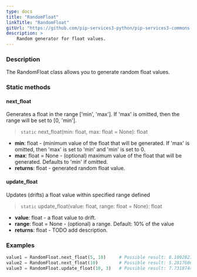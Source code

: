 ```yaml
---
type: docs
title: "RandomFloat"
linkTitle: "RandomFloat"
gitUrl: "https://github.com/pip-services3-python/pip-services3-commons-python"
description: >
    Random generator for float values.
---
```


### Description

The RandomFloat class allows you to generate random float values.

### Static methods

#### next_float
Generates a float in the range ['min', 'max']. If 'max' is omitted, then the range will be set to [0, 'min'].

> `static` next_float(min: float, max:  float = None): float

- **min**: float - (minimum value of the float that will be generated. 
If 'max' is omitted, then 'max' is set to 'min' and 'min' is set to 0.
- **max**: float = None - (optional) maximum value of the float that will be generated. Defaults to 'min' if omitted.
- **returns**: float - generated random float value.

#### update_float
Updates (drifts) a float value within specified range defined

> `static` update_float(value: float, range: float = None): float

- **value**: float - a float value to drift.
- **range**: float = None - (optional) a range. Default: 10% of the value
- **returns**: float - TODO add description.

### Examples

```python
value1 = RandomFloat.next_float(5, 10)     # Possible result: 8.109282778264653
value2 = RandomFloat.next_float(10)        # Possible result: 5.281760648272185
value3 = RandomFloat.update_float(10, 3)   # Possible result: 7.731874405844179
```
